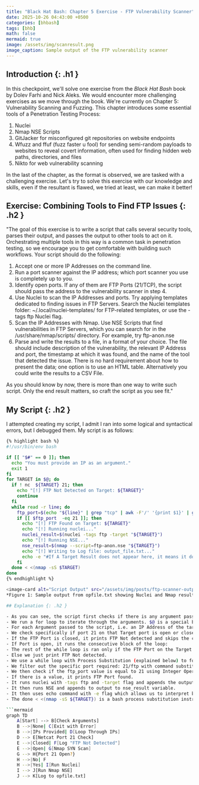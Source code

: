 ```yaml
---
title: "Black Hat Bash: Chapter 5 Exercise - FTP Vulnerability Scanner"
date: 2025-10-26 04:43:00 +0500
categories: [bhbash]
tags: [bhb]
math: false
mermaid: true
image: /assets/img/scanresult.png
image_caption: Sample output of the FTP vulnerability scanner
---
```


## Introduction {: .h1 }

In this checkpoint, we'll solve one exercise from the *Black Hat Bash* book by Dolev Farhi and Nick Aleks. We would encounter more challenging exercises as we move through the book. We're currently on Chapter 5: Vulnerability Scanning and Fuzzing. This chapter introduces some essential tools of a Penetration Testing Process:

1. Nuclei
2. Nmap NSE Scripts
3. GitJacker for misconfigured git repositories on website endpoints
4. Wfuzz and ffuf (fuzz faster u fool) for sending semi-random payloads to websites to reveal covert information, often used for finding hidden web paths, directories, and files
5. Nikto for web vulnerability scanning

In the last of the chapter, as the format is observed, we are tasked with a challenging exercise. Let's try to solve this exercise with our knowledge and skills, even if the resultant is flawed, we tried at least, we can make it better!

## Exercise: Combining Tools to Find FTP Issues {: .h2 }

"The goal of this exercise is to write a script that calls several security tools, parses their output, and passes the output to other tools to act on it. Orchestrating multiple tools in this way is a common task in penetration testing, so we encourage you to get comfortable with building such workflows. Your script should do the following:

1. Accept one or more IP Addresses on the command line.
2. Run a port scanner against the IP address; which port scanner you use is completely up to you.
3. Identify open ports. If any of them are FTP Ports (21/TCP), the script should pass the address to the vulnerability scanner in step 4.
4. Use Nuclei to scan the IP Addresses and ports. Try applying templates dedicated to finding issues in FTP Servers. Search the Nuclei templates folder: ~/.local/nuclei-templates/ for FTP-related templates, or use the -tags ftp Nuclei flag.
5. Scan the IP Addresses with Nmap. Use NSE Scripts that find vulnerabilities in FTP Servers, which you can search for in the /usr/share/nmap/scripts/ directory. For example, try ftp-anon.nse
6. Parse and write the results to a file, in a format of your choice. The file should include description of the vulnerability, the relevant IP Address and port, the timestamp at which it was found, and the name of the tool that detected the issue. There is no hard requirement about how to present the data; one option is to use an HTML table. Alternatively you could write the results to a CSV File.

As you should know by now, there is more than one way to write such script. Only the end result matters, so craft the script as you see fit."

## My Script {: .h2 }

I attempted creating my script, I admit I ran into some logical and syntactical errors, but I debugged them. My script is as follows:

```bash
{% highlight bash %}
#!/usr/bin/env bash

if [[ "$#" == 0 ]]; then
  echo "You must provide an IP as an argument."
  exit 1
fi
for TARGET in $@; do
  if ! nc  ${TARGET} 21; then
    echo "[!] FTP Not Detected on Target: ${TARGET}"
    continue
  fi
  while read -r line; do
    ftp_port=$(echo "${line}" | grep "tcp" | awk -F'/' '{print $1}' | grep 21)
    if [[ $ftp_port  -eq 21 ]]; then
      echo "[!] FTP Found on Target: ${TARGET}"
      echo "[!] Running nuclei..."
      nuclei_result=$(nuclei -tags ftp -target "${TARGET}")
      echo "[!] Running NSE..."
      nse_result=$(nmap --script=ftp-anon.nse "${TARGET}")
      echo "[!] Writing to Log file: output_file.txt..."
      echo -e "#If A Target Result does not appear here, it means it does not use FTP, However The script would save Port Scan output. \n\nTarget: ${TARGET}\nTool: Nuclei\nFindings:\n$nuclei_result\n\nTool: Nmap NSE\n\nFindings:\n\n$nse_result\n" >> opfile.txt
    fi
  done < <(nmap -sS $TARGET)
done
{% endhighlight %}

<image-card alt="Script Output" src="/assets/img/posts/ftp-scanner-output.png" ></image-card>{ .border .rounded w:800 loading=lazy }
*Figure 1: Sample output from opfile.txt showing Nuclei and Nmap results.*

## Explanation {: .h2 }

- As you can see, the script first checks if there is any argument passed to the Command line, '$#' is a special bash variable that returns the total number of arguments passed to the script in an integer type.
- We run a for loop to iterate through the arguments. $@ is a special bash variable that contains all the arguments passed through the script (like in form of an array).
- For each Argument passed to the script, i.e. an IP Address of the target, we run a standard nmap SYN PORT SCAN.
- We check specifically if port 21 on that Target port is open or closed by connecting to it with netcat. We use command success evaluation with if command; then <expr> fi format
- If the FTP Port is closed, it prints FTP Not detected and skips the current iteration with the 'continue' command.
- If Port is open, it runs the consecutive block of the loop:
- The rest of the while loop is ran only if the FTP Port on the Target is open.
- Else we just print FTP Not detected.
- We use a while loop with Process Substitution (explained below) to format the workflow.
- We filter out the specific port required: 21/ftp with command substitution, and assign the value to the ftp_port variable.
- We then check if the ftp_port value is equal to 21 using Integer Operator -eq which stands for equals to.
- If there is a value, it prints FTP Port found.
- It runs nuclei with -tags ftp and -target flag and appends the output to the nuclei_result variable
- It then runs NSE and appends to output to nse_result variable.
- It then uses echo command with -e flag which allows us to interpret backslashes as escape sequences to print the output in a professional, greppable format in the opfile.txt
- The done < <(nmap -sS ${TARGET}) is a bash process substitution instruction that allows us to use a command as though it was a file. It runs the command on a stream which is represented by a file descriptor number which is a integer. For example: Lets suppose our nmap -sS scan runs on /dev/fd/3/ stream which looks like it is a directory. The output of the command stays in the /dev/fd/3/ directory and the loop reads from the stream as if reading from a file.

```mermaid
graph TD
    A[Start] --> B[Check Arguments]
    B -->|None| C[Exit with Error]
    B -->|IPs Provided| D[Loop Through IPs]
    D --> E[Netcat Port 21 Check]
    E -->|Closed| F[Log "FTP Not Detected"]
    E -->|Open| G[Nmap SYN Scan]
    G --> H{Port 21 Open?}
    H -->|No| F
    H -->|Yes| I[Run Nuclei]
    I --> J[Run Nmap NSE]
    J --> K[Log to opfile.txt]
